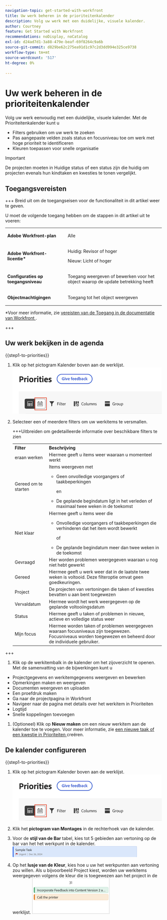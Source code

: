 ```yaml
---
navigation-topic: get-started-with-workfront
title: Uw werk beheren in de prioriteitenkalender
description: Volg uw werk met een duidelijke, visuele kalender.
author: Courtney
feature: Get Started with Workfront
recommendations: noDisplay, noCatalog
exl-id: d24ad7d1-3a88-479e-beaf-69f8264c9a6b
source-git-commit: d829be62c275ea91d1c97c2d3dd994e325ce9738
workflow-type: tm+mt
source-wordcount: '517'
ht-degree: 0%

---
```


# Uw werk beheren in de prioriteitenkalender

Volg uw werk eenvoudig met een duidelijke, visuele kalender. Met de Prioriteitenkalender kunt u

* Filters gebruiken om uw werk te zoeken
* Pas aangepaste velden zoals status en focusniveau toe om werk met hoge prioriteit te identificeren
* Kleuren toepassen voor snelle organisatie

>[!IMPORTANT]
>
>De projecten moeten in Huidige status of een status zijn die huidig om projecten evenals hun kindtaken en kwesties te tonen vergelijkt.


## Toegangsvereisten

+++ Breid uit om de toegangseisen voor de functionaliteit in dit artikel weer te geven.

U moet de volgende toegang hebben om de stappen in dit artikel uit te voeren:

<table style="table-layout:auto"> 
 <col> 
 </col> 
 <col> 
 </col> 
 <tbody> 
  <tr> 
   <td role="rowheader"><strong>Adobe Workfront-plan</strong></td> 
   <td> <p>Alle</p> </td> 
  </tr> 
  <tr> 
   <td role="rowheader"><strong>Adobe Workfront-licentie*</strong></td> 
   <td> 
   <p>Huidig: Revisor of hoger</p>
   <p>Nieuw: Licht of hoger</p> 
   </td> 
  </tr> 
  <tr> 
   <td role="rowheader"><strong>Configuraties op toegangsniveau</strong></td> 
   <td> <p>Toegang weergeven of bewerken voor het object waarop de update betrekking heeft</p></td> 
  </tr> 
  <tr> 
   <td role="rowheader"><strong>Objectmachtigingen</strong></td> 
   <td> <p>Toegang tot het object weergeven</p></td> 
  </tr> 
 </tbody> 
</table>

*Voor meer informatie, zie [ vereisten van de Toegang in de documentatie van Workfront ](/help/quicksilver/administration-and-setup/add-users/access-levels-and-object-permissions/access-level-requirements-in-documentation.md).

+++

## Uw werk bekijken in de agenda

{{step1-to-priorities}}

1. Klik op het pictogram Kalender boven aan de werklijst.
   ![ kalenderpictogram ](assets/calendar-tab.png)
1. Selecteer een of meerdere filters om uw werkitems te versmallen.

   +++Uitbreiden om gedetailleerde informatie over beschikbare filters te zien
   <table>
    <tbody>
    <tr>
    <th>Filter</th>
    <th>Beschrijving</th>
    </tr>
        <tr>
        <td>eraan werken</td>
        <td>Hiermee geeft u items weer waaraan u momenteel werkt</td>
        </tr>
        <tr>
        <td>Gereed om te starten</td>
        <td>Items weergeven met 
        <ul>
        <li>Geen onvolledige voorgangers of taakbeperkingen</li>
        <p>en</p>
        <li>De geplande begindatum ligt in het verleden of maximaal twee weken in de toekomst</li>
        </ul>
        </td>
        </tr>
        <tr>
        <td>Niet klaar</td>
        <td>Hiermee geeft u items weer die
        <ul>
        <li>Onvolledige voorgangers of taakbeperkingen die verhinderen dat het item wordt bewerkt</li>
        <p>of</p>
        <li>De geplande begindatum meer dan twee weken in de toekomst</li>
        </ul>
        </td>
        </tr>
        <tr>
        <td>Gevraagd</td>
        <td>Hier worden problemen weergegeven waaraan u nog niet hebt gewerkt</td>
        </tr>
        <td>Gereed</td>
        <td>Hiermee geeft u werk weer dat in de laatste twee weken is voltooid. Deze filteroptie omvat geen goedkeuringen.</td>
        </tr>
        <tr>
        <td>Project</td>
        <td>De projecten van vertoningen die taken of kwesties bevatten u aan bent toegewezen</td>
        </tr>
        <tr>
        <td>Vervaldatum</td>
        <td>Hiermee wordt het werk weergegeven op de geplande voltooiingsdatum</td>
        </tr>
        <tr>
        <td>Status</td>
        <td>Hiermee geeft u taken of problemen in nieuwe, actieve en volledige status weer</td>
        </tr>
        <tr>
        <td>Mijn focus</td>
        <td>Hiermee worden taken of problemen weergegeven waaraan focusniveaus zijn toegewezen. Focusniveaus worden toegewezen en beheerd door de individuele gebruiker.</td>
        </tr>
    </tbody>
    </table>

+++

1. Klik op de werkitembalk in de kalender om het zijoverzicht te openen. Met de samenvatting van de bijwerkingen kunt u

* Projectgegevens en werkitemgegevens weergeven en bewerken
* Opmerkingen maken en weergeven
* Documenten weergeven en uploaden
* Een proefdruk maken
* Ga naar de projectpagina in Workfront
* Navigeer naar de pagina met details over het werkitem in Prioriteiten
* Logtijd
* Snelle koppelingen toevoegen

1. (Optioneel) Klik op **Nieuw maken** om een nieuw werkitem aan de kalender toe te voegen. Voor meer informatie, zie [ een nieuwe taak of een kwestie in Prioriteiten ](/help/quicksilver/workfront-basics/priorities/create-task-issue-priorities.md) creëren.

## De kalender configureren

{{step1-to-priorities}}

1. Klik op het pictogram Kalender boven aan de werklijst.
   ![ kalenderpictogram ](assets/calendar-tab.png)
1. Klik het **pictogram van Montages** in de rechterhoek van de kalender.

1. Voor de **stijl van de Bar** tabel, kies tot 5 gebieden aan vertoning op de bar van het het werkpunt in de kalender.
   ![ steekproefbar ](assets/sample-task-for-field-config.png)

1. Op het **lusje van de Kleur**, kies hoe u uw het werkpunten aan vertoning zou willen. Als u bijvoorbeeld Project kiest, worden uw werkitems weergegeven volgens de kleur die is toegewezen aan het project in de werklijst.
   ![ project van de steekproefkleur ](assets/sample-calendar-projects.png)
